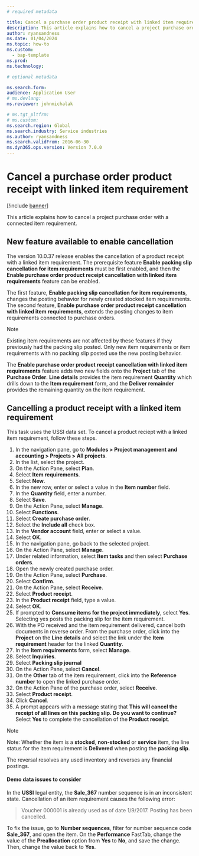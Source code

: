 ```yaml
---
# required metadata 

title: Cancel a purchase order product receipt with linked item requirement
description: This article explains how to cancel a project purchase order with a connected item requirement
author: ryansandness
ms.date: 01/04/2024
ms.topic: how-to
ms.custom: 
  - bap-template
ms.prod:  
ms.technology:  

# optional metadata

ms.search.form:
audience: Application User 
# ms.devlang:  
ms.reviewer: johnmichalak

# ms.tgt_pltfrm:  
# ms.custom:  
ms.search.region: Global
ms.search.industry: Service industries
ms.author: ryansandness
ms.search.validFrom: 2016-06-30 
ms.dyn365.ops.version: Version 7.0.0
---
```


# Cancel a purchase order product receipt with linked item requirement

[!include [banner](../../includes/banner.md)]

This article explains how to cancel a project purchase order with a connected item requirement.

## New feature available to enable cancellation

The version 10.0.37 release enables the cancellation of a product receipt with a linked item requirement. The prerequisite feature **Enable packing slip cancellation for item requirements** must be first enabled, and then the **Enable purchase order product receipt cancellation with linked item requirements** feature can be enabled.

The first feature, **Enable packing slip cancellation for item requirements**, changes the posting behavior for newly created stocked item requirements. The second feature, **Enable purchase order product receipt cancellation with linked item requirements**, extends the posting changes to item requirements connected to purchase orders.

> [!NOTE]
> Existing item requirements are not affected by these features if they previously had the packing slip posted. Only new item requirements or item requirements with no packing slip posted use the new posting behavior.

The **Enable purchase order product receipt cancellation with linked item requirements** feature adds two new fields onto the **Project** tab of the **Purchase Order**. **Line details** provides the item requirement **Quantity** which drills down to the **Item requirement** form, and the **Deliver remainder** provides the remaining quantity on the item requirement.

## Cancelling a product receipt with a linked item requirement

This task uses the USSI data set. To cancel a product reciept with a linked item requirement, follow these steps.

1. In the navigation pane, go to **Modules > Project management and accounting > Projects > All projects**.
2. In the list, select the project.
3. On the Action Pane, select **Plan**.
4. Select **Item requirements**.
5. Select **New**.
6. In the new row, enter or select a value in the **Item number** field.
7. In the **Quantity** field, enter a number.
8. Select **Save**.
9. On the Action Pane, select **Manage**.
10. Select **Functions**.
11. Select **Create purchase order**.
12. Select the **Include all** check box.
13. In the **Vendor account** field, enter or select a value.
14. Select **OK**.
15. In the navigation pane, go back to the selected project.
16. On the Action Pane, select **Manage**.
17. Under related information, select **Item tasks** and then select **Purchase orders**.
18. Open the newly created purchase order.
19. On the Action Pane, select **Purchase**.
20. Select **Confirm**.
21. On the Action Pane, select **Receive**.
22. Select **Product receipt**.
23. In the **Product receipt** field, type a value.
24. Select **OK**.
25. If prompted to **Consume items for the project immediately**, select **Yes**. Selecting yes posts the packing slip for the item requirement.
26. With the PO received and the item requirement delivered, cancel both documents in reverse order. From the purchase order, click into the **Project** on the **Line details** and select the link under the **Item requirement** header for the linked **Quantity**.
27. In the **Item requirements** form, select **Manage**.
28. Select **Inquiries**.
29. Select **Packing slip journal**
30. On the Action Pane, select **Cancel**.
31. On the **Other** tab of the item requirement, click into the **Reference number** to open the linked purchase order.
32. On the Action Pane of the purchase order, select **Receive**.
33. Select **Product receipt**.
34. Click **Cancel**.
35. A prompt appears with a message stating that **This will cancel the receipt of all lines on this packing slip. Do you want to continue?** Select **Yes** to complete the cancellation of the **Product receipt**.

> [!NOTE]
> Note: Whether the item is a **stocked**, **non-stocked** or **service** item, the line status for the item requirement is **Delivered** when posting the **packing slip**.

The reversal resolves any used inventory and reverses any financial postings.

#### Demo data issues to consider

In the **USSI** legal entity, the **Sale\_367** number sequence is in an inconsistent state. Cancellation of an item requirement causes the following error:

> Voucher 000001 is already used as of date 1/9/2017. Posting has been cancelled.

To fix the issue, go to **Number sequences**, filter for number sequence code **Sale\_367**, and open the item. On the **Performance** FastTab, change the value of the **Preallocation** option from **Yes** to **No**, and save the change. Then, change the value back to **Yes**.
